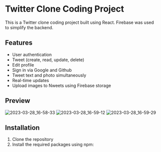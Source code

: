 # Twitter Clone Coding Project

This is a Twitter clone coding project built using React. Firebase was used to simplify the backend.

## Features

- User authentication
- Tweet (create, read, update, delete)
- Edit profile
- Sign in via Google and Github
- Tweet text and photo simultaneously
- Real-time updates
- Upload images to Nweets using Firebase storage

## Preview
![2023-03-28_16-58-33](https://user-images.githubusercontent.com/54796278/228169920-f93279f9-d6e7-4fea-9fbd-c4e2b4b8b411.jpg)
![2023-03-28_16-59-12](https://user-images.githubusercontent.com/54796278/228169938-43c5ca15-d1d0-4920-ac69-96e2d8c79bec.jpg)
![2023-03-28_16-59-29](https://user-images.githubusercontent.com/54796278/228169945-7b611aad-7e34-4866-869d-ae1f424b884a.jpg)

## Installation

1. Clone the repository
2. Install the required packages using npm:
